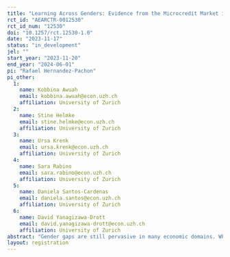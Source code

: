 ```yaml
---
title: "Learning Across Genders: Evidence from the Microcredit Market in Ghana"
rct_id: "AEARCTR-0012530"
rct_id_num: "12530"
doi: "10.1257/rct.12530-1.0"
date: "2023-11-17"
status: "in_development"
jel: ""
start_year: "2023-11-20"
end_year: "2024-06-01"
pi: "Rafael Hernandez-Pachon"
pi_other:
  1:
    name: Kobbina Awuah
    email: kobbina.awuah@econ.uzh.ch
    affiliation: University of Zurich
  2:
    name: Stine Helmke
    email: stine.helmke@econ.uzh.ch
    affiliation: University of Zurich
  3:
    name: Ursa Krenk
    email: ursa.krenk@econ.uzh.ch
    affiliation: University of Zurich
  4:
    name: Sara Rabino
    email: sara.rabino@econ.uzh.ch
    affiliation: University of Zurich
  5:
    name: Daniela Santos-Cardenas
    email: daniela.santos@econ.uzh.ch
    affiliation: University of Zurich
  6:
    name: David Yanagizawa-Drott
    email: david.yanagizawa-drott@econ.uzh.ch
    affiliation: University of Zurich
abstract: "Gender gaps are still pervasive in many economic domains. When confronted with information on these gender gaps, or with individual pieces of information such as typical outcomes for men and women, people may adjust their behavior, especially if this information differs from their initial beliefs. That is, individuals may exhibit social learning in the face of information provision. In this project, we aim to investigate how social learning within and across genders affects gender gaps in Ghana’s microcredit market."
layout: registration
---
```


